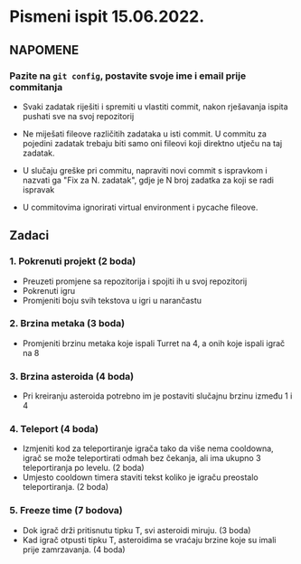 # Pismeni ispit 15.06.2022.

## NAPOMENE

### Pazite na `git config`, postavite svoje ime i email prije commitanja

- Svaki zadatak riješiti i spremiti u vlastiti commit, nakon
rješavanja ispita pushati sve na svoj repozitorij

- Ne miješati fileove različitih zadataka u isti commit. U commitu za pojedini
  zadatak trebaju biti samo oni fileovi koji direktno utječu na taj zadatak.

- U slučaju greške pri commitu, napraviti novi commit s ispravkom i nazvati ga
  "Fix za N. zadatak", gdje je N broj zadatka za koji se radi ispravak

- U commitovima ignorirati virtual environment i pycache fileove.


## Zadaci

### 1. Pokrenuti projekt (2 boda)

- Preuzeti promjene sa repozitorija i spojiti ih u svoj repozitorij
- Pokrenuti igru
- Promjeniti boju svih tekstova u igri u narančastu


### 2. Brzina metaka (3 boda)

- Promjeniti brzinu metaka koje ispali Turret na 4, a onih koje ispali igrač na
  8

### 3. Brzina asteroida (4 boda)

- Pri kreiranju asteroida potrebno im je postaviti slučajnu brzinu između 1 i 4


### 4. Teleport (4 boda)

- Izmjeniti kod za teleportiranje igrača tako da više nema cooldowna, igrač se
  može teleportirati odmah bez čekanja, ali ima ukupno 3 teleportiranja po
  levelu. (2 boda)
- Umjesto cooldown timera staviti tekst koliko je igraču preostalo
  teleportiranja. (2 boda)

### 5. Freeze time (7 bodova)

- Dok igrač drži pritisnutu tipku T, svi asteroidi miruju. (3 boda)
- Kad igrač otpusti tipku T, asteroidima se vraćaju brzine koje su imali prije zamrzavanja. (4 boda)


